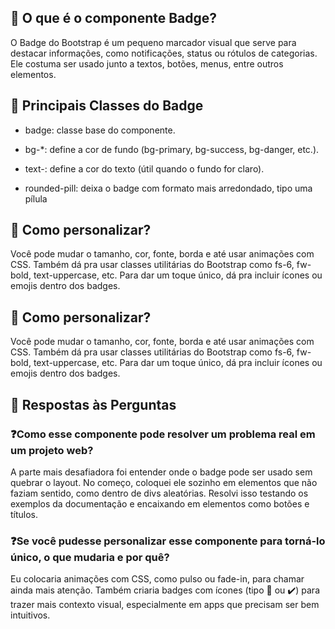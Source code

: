 ## 🔷 O que é o componente Badge?

O Badge do Bootstrap é um pequeno marcador visual que serve para destacar informações, como notificações, status ou rótulos de categorias. Ele costuma ser usado junto a textos, botões, menus, entre outros elementos.

## 🧩 Principais Classes do Badge

* badge: classe base do componente.

* bg-*: define a cor de fundo (bg-primary, bg-success, bg-danger, etc.).

* text-: define a cor do texto (útil quando o fundo for claro).

* rounded-pill: deixa o badge com formato mais arredondado, tipo uma pílula

## 🎨 Como personalizar?

Você pode mudar o tamanho, cor, fonte, borda e até usar animações com CSS. Também dá pra usar classes utilitárias do Bootstrap como fs-6, fw-bold, text-uppercase, etc. Para dar um toque único, dá pra incluir ícones ou emojis dentro dos badges.

## 🎨 Como personalizar?

Você pode mudar o tamanho, cor, fonte, borda e até usar animações com CSS. Também dá pra usar classes utilitárias do Bootstrap como fs-6, fw-bold, text-uppercase, etc. Para dar um toque único, dá pra incluir ícones ou emojis dentro dos badges.

## 🧠  Respostas às Perguntas

### ❓Como esse componente pode resolver um problema real em um projeto web?

A parte mais desafiadora foi entender onde o badge pode ser usado sem quebrar o layout. No começo, coloquei ele sozinho em elementos que não faziam sentido, como dentro de divs aleatórias. Resolvi isso testando os exemplos da documentação e encaixando em elementos como botões e títulos.

### ❓Se você pudesse personalizar esse componente para torná-lo único, o que mudaria e por quê?

Eu colocaria animações com CSS, como pulso ou fade-in, para chamar ainda mais atenção. Também criaria badges com ícones (tipo 🔔 ou ✔️) para trazer mais contexto visual, especialmente em apps que precisam ser bem intuitivos.

